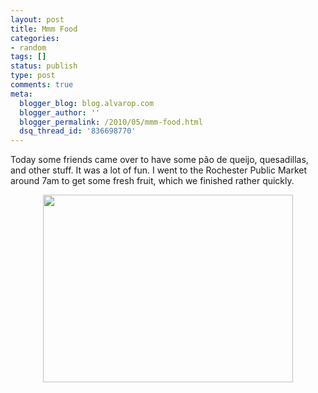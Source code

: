 ```yaml
---
layout: post
title: Mmm Food
categories:
- random
tags: []
status: publish
type: post
comments: true
meta:
  blogger_blog: blog.alvarop.com
  blogger_author: ''
  blogger_permalink: /2010/05/mmm-food.html
  dsq_thread_id: '836698770'
---
```

Today some friends came over to have some pão de queijo, quesadillas, and other stuff. It was a lot of fun. I went to the Rochester Public Market around 7am to get some fresh fruit, which we finished rather quickly.

<a onblur="try {parent.deselectBloggerImageGracefully();} catch(e) {}" href="/images/blgr/IMG_0667.JPG"><img style="display: block; margin: 0px auto 10px; text-align: center; cursor: pointer; width: 400px; height: 300px;" src="http://1.bp.blogspot.com/_k2p8q4xyXYc/S-i8Ir5QprI/AAAAAAAAAHU/xdrmkgaNkbY/s400/IMG_0667.JPG" alt="" id="BLOGGER_PHOTO_ID_5469828604849333938" border="0" /></a>
